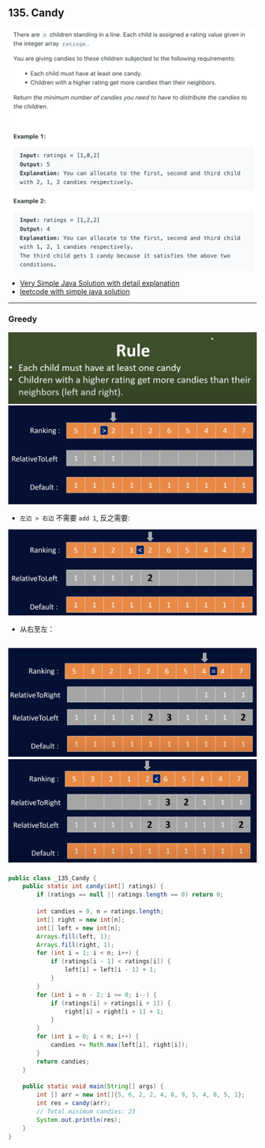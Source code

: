 ## 135. Candy
![](img/2022-09-04-22-46-43.png)
- [Very Simple Java Solution with detail explanation](https://www.youtube.com/watch?v=Ya-LfQ0OBkU&t=639s)
- [leetcode with simple java solution](https://leetcode.com/problems/candy/discuss/42774/Very-Simple-Java-Solution-with-detail-explanation)
---
### Greedy

![](img/2023-04-07-10-07-11.png)
![](img/2023-04-07-10-07-44.png)

- `左边 > 右边` 不需要 `add 1`, 反之需要:

![](img/2023-04-07-10-08-58.png)

- 从右至左：

![](img/2023-04-07-10-09-37.png)
![](img/2023-04-07-10-11-05.png)
---
```java
public class _135_Candy {
    public static int candy(int[] ratings) {
        if (ratings == null || ratings.length == 0) return 0;

        int candies = 0, n = ratings.length;
        int[] right = new int[n];
        int[] left = new int[n];
        Arrays.fill(left, 1);
        Arrays.fill(right, 1);
        for (int i = 1; i < n; i++) {
            if (ratings[i - 1] < ratings[i]) {
                left[i] = left[i - 1] + 1;
            }
        }
        for (int i = n - 2; i >= 0; i--) {
            if (ratings[i] > ratings[i + 1]) {
                right[i] = right[i + 1] + 1;
            }
        }
        for (int i = 0; i < n; i++) {
            candies += Math.max(left[i], right[i]);
        }
        return candies;
    }

    public static void main(String[] args) {
        int [] arr = new int[]{5, 6, 2, 2, 4, 8, 9, 5, 4, 0, 5, 1};
        int res = candy(arr);
        // Total minimum candies: 23
        System.out.println(res);
    }
}
```